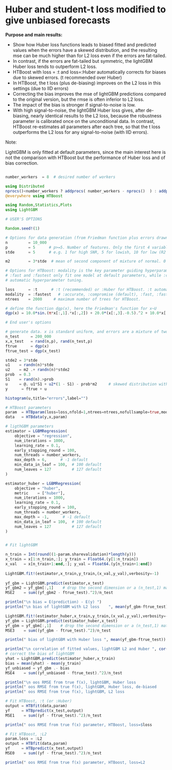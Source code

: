 # Huber and student-t loss modified to give unbiased forecasts

**Purpose and main results:**

- Show how Huber loss functions leads to biased fitted and predicted values when the errors have a skewed distribution,
  and the resulting mse can be much higher than for L2 loss even if the errors are fat-tailed.
- In contrast, if the errors are fat-tailed but symmetric, the lightGBM Huber loss tends to outperform L2 loss.
- HTBoost with loss = :t and loss=:Huber automatically corrects for biases due to skewed errors. (t recommended over Huber)
- In HTBoost, the t loss (plus de-biasing) improves on the L2 loss in this settings (due to IID errors) 
- Correcting the bias improves the mse of lightGBM predictions compared to the original version, but
  the rmse is often inferior to L2 loss. 
- The impact of the bias is stronger if signal-to-noise is low. 
- With high signal-to-noise, the lightGBM Huber loss gives, after de-biasing, nearly identical results to the L2 loss, because the 
  robustness parameter is calibrated once on the unconditional data. In contrast, HTBoost re-estimates all parameters
  after each tree, so that the t loss outperforms the L2 loss for any signal-to-noise (with IID errors). 

Note:

LightGBM is only fitted at default parameters, since the main interest here is not the comparison with HTBoost but 
the performance of Huber loss and of bias correction. 

```julia 

number_workers  = 8  # desired number of workers

using Distributed
nprocs()<number_workers ? addprocs( number_workers - nprocs()  ) : addprocs(0)
@everywhere using HTBoost

using Random,Statistics,Plots
using LightGBM

# USER'S OPTIONS 

Random.seed!(1)

# Options for data generation (from Friedman function plus errors drawn from a mixture of two Gaussian) 
n         = 10_000
p         = 5      # p>=5. Number of features. Only the first 4 variables are used in the function f(x) below 
stde      = 5      # e.g. 1 for high SNR, 5 for lowish, 10 for low (R2 around 4%) 

m2        = 3*stde  # mean of second component of mixture of normal. 0 for symmetric fat tails, 3*stde for skewed

# Options for HTBoost: modality is the key parameter guiding hyperparameter tuning and learning rate.
# :fast and :fastest only fit one model at default parameters, while :compromise and :accurate perform
# automatic hyperparameter tuning. 

loss      = :t      # :t (recommended) or :Huber for HTBoost. :t automatically estimates degrees of freedom and can recover a Gaussian 
modality  = :fastest   # :accurate, :compromise (default), :fast, :fastest
ntrees    = 2000     # maximum number of trees for HTBoost. 

# define the function dgp(x), here the Friedman's function for x~U  
dgp(x) = 10.0*sin.(π*x[:,1].*x[:,2]) + 20.0*(x[:,3].-0.5).^2 + 10.0*x[:,4] + 5.0*x[:,5]

# End user's options 

# generate data. x is standard uniform, and errors are a mixture of two normals, with right skew
n_test     = 200_000
x,x_test   = rand(n,p), rand(n_test,p)
ftrue      = dgp(x)
ftrue_test = dgp(x_test)

stde2 = 3*stde
u1    = randn(n)*stde
u2    = m2 .+ randn(n)*stde2
prob  = 0.3
S1    = rand(n).>prob 
u     = @. u1*S1 + u2*(1 - S1) - prob*m2     # skewed distribution with zero mean  
y      = ftrue + u

histogram(u,title="errors",label="")

# HTBoost parameters
param  = HTBparam(loss=loss,nfold=1,ntrees=ntrees,nofullsample=true,modality=modality,verbose=:Off)
data   = HTBdata(y,x,param)

# ligthGBM parameters 
estimator = LGBMRegression(
    objective = "regression",
    num_iterations = 1000,
    learning_rate = 0.1,
    early_stopping_round = 100,
    num_threads = number_workers,
    max_depth = 6,      # -1 default
    min_data_in_leaf = 100,  # 100 default 
    num_leaves = 127         # 127 default  
)

estimator_huber = LGBMRegression(
    objective = "huber",
    metric    = ["huber"],
    num_iterations = 1000,
    learning_rate = 0.1,
    early_stopping_round = 100,
    num_threads = number_workers,
    max_depth = -1,      # -1 default
    min_data_in_leaf = 100,  # 100 default 
    num_leaves = 127         # 127 default  
)


# Fit lightGBM 

n_train = Int(round((1-param.sharevalidation)*length(y)))
x_train = x[1:n_train,:]; y_train = Float64.(y[1:n_train])
x_val   = x[n_train+1:end,:]; y_val = Float64.(y[n_train+1:end])
    
LightGBM.fit!(estimator,x_train,y_train,(x_val,y_val),verbosity=-1)
    
yf_gbm = LightGBM.predict(estimator,x_test)
yf_gbm2 = yf_gbm[:,1]    # drop the second dimension or a (n_test,1) matrix 
MSE2    = sum((yf_gbm2 - ftrue_test).^2)/n_test

println("\n bias = E(prediction) - E(y) ")
println("\n bias of lightGBM with L2 loss    ", mean(yf_gbm-ftrue_test))

LightGBM.fit!(estimator_huber,x_train,y_train,(x_val,y_val),verbosity=-1)
yf_gbm = LightGBM.predict(estimator_huber,x_test)
yf_gbm = yf_gbm[:,1]    # drop the second dimension or a (n_test,1) matrix 
MSE3    = sum((yf_gbm - ftrue_test).^2)/n_test

println(" bias of lightGBM with Huber loss ", mean(yf_gbm-ftrue_test))

println("\n correlation of fitted values, lightGBM L2 and Huber ", cor(yf_gbm,yf_gbm2))
# correct the bias of lightGBM 
yhat = LightGBM.predict(estimator_huber,x_train)
bias = mean(yhat) - mean(y_train)
yf_unbiased = yf_gbm .- bias 
MSE4    = sum((yf_unbiased - ftrue_test).^2)/n_test

println("\n oos RMSE from true f(x), lightGBM, Huber loss                    ", sqrt(MSE3) )
println(" oos RMSE from true f(x), lightGBM, Huber loss, de-biased         ", sqrt(MSE4) )
println(" oos RMSE from true f(x), lightGBM, L2 loss                       ", sqrt(MSE2) )

# Fit HTBoost, :t (or :Huber) 
output = HTBfit(data,param)
yf     = HTBpredict(x_test,output)  
MSE1    = sum((yf - ftrue_test).^2)/n_test

println(" oos RMSE from true f(x) parameter, HTBoost, loss=$loss            ", sqrt(MSE1) )

# Fit HTBoost, :L2 
param.loss = :L2 
output = HTBfit(data,param)
yf     = HTBpredict(x_test,output)  
MSE0    = sum((yf - ftrue_test).^2)/n_test

println(" oos RMSE from true f(x) parameter, HTBoost, loss=L2           ", sqrt(MSE0) )

```
